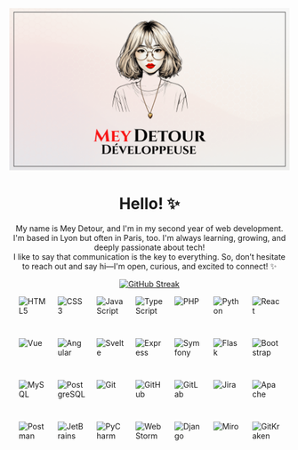 <p align="center">
  <img src="./mainImage.png" alt="Welcome Banner" />
</p>

<h1 align="center">Hello! ✨</h1>
<p align="center">
  My name is Mey Detour, and I'm in my second year of web development. <br>
  I'm based in Lyon but often in Paris, too. I'm always learning, growing, and deeply passionate about tech! <br>
  I like to say that communication is the key to everything. So, don’t hesitate to reach out and say hi—I'm open, curious, and excited to connect! ✨
</p>

<p align="center">
  <a href="https://git.io/streak-stats">
    <img src="https://github-readme-streak-stats.herokuapp.com/?user=meydetour" alt="GitHub Streak" />
  </a>
</p>
 
<div style="display: flex; flex-direction: row; flex-wrap: wrap; justify-content: center; gap: 20px; padding: 20px width : 100%;">
      <img src="https://cdn.jsdelivr.net/gh/devicons/devicon/icons/html5/html5-original.svg" alt="HTML5" width="50" height="50" style="margin-bottom: 5px;">
      <img src="https://cdn.jsdelivr.net/gh/devicons/devicon/icons/css3/css3-original.svg" alt="CSS3" width="50" height="50" style="margin-bottom: 5px;">
      <img src="https://cdn.jsdelivr.net/gh/devicons/devicon/icons/javascript/javascript-original.svg" alt="JavaScript" width="50" height="50" style="margin-bottom: 5px;">
      <img src="https://cdn.jsdelivr.net/gh/devicons/devicon/icons/typescript/typescript-original.svg" alt="TypeScript" width="50" height="50" style="margin-bottom: 5px;">
      <img src="https://cdn.jsdelivr.net/gh/devicons/devicon/icons/php/php-original.svg" alt="PHP" width="50" height="50" style="margin-bottom: 5px;">
      <img src="https://cdn.jsdelivr.net/gh/devicons/devicon/icons/python/python-original.svg" alt="Python" width="50" height="50" style="margin-bottom: 5px;">
      <img src="https://cdn.jsdelivr.net/gh/devicons/devicon/icons/react/react-original.svg" alt="React" width="50" height="50" style="margin-bottom: 5px;">
      <img src="https://cdn.jsdelivr.net/gh/devicons/devicon/icons/vuejs/vuejs-original.svg" alt="Vue" width="50" height="50" style="margin-bottom: 5px;">
      <img src="https://cdn.jsdelivr.net/gh/devicons/devicon/icons/angular/angular-original.svg" alt="Angular" width="50" height="50" style="margin-bottom: 5px;">
      <img src="https://cdn.jsdelivr.net/gh/devicons/devicon/icons/svelte/svelte-original.svg" alt="Svelte" width="50" height="50" style="margin-bottom: 5px;">
      <img src="https://cdn.jsdelivr.net/gh/devicons/devicon/icons/express/express-original.svg" alt="Express" width="50" height="50" style="margin-bottom: 5px;">
      <img src="https://cdn.jsdelivr.net/gh/devicons/devicon/icons/symfony/symfony-original.svg" alt="Symfony" width="50" height="50" style="margin-bottom: 5px;">
    <img src="https://cdn.jsdelivr.net/gh/devicons/devicon/icons/flask/flask-original.svg" alt="Flask" width="50" height="50" style="margin-bottom: 5px;">
      <img src="https://cdn.jsdelivr.net/gh/devicons/devicon/icons/bootstrap/bootstrap-original.svg" alt="Bootstrap" width="50" height="50" style="margin-bottom: 5px;">
      <img src="https://cdn.jsdelivr.net/gh/devicons/devicon/icons/mysql/mysql-original.svg" alt="MySQL" width="50" height="50" style="margin-bottom: 5px;">
      <img src="https://cdn.jsdelivr.net/gh/devicons/devicon/icons/postgresql/postgresql-original.svg" alt="PostgreSQL" width="50" height="50" style="margin-bottom: 5px;">
      <img src="https://cdn.jsdelivr.net/gh/devicons/devicon/icons/git/git-original.svg" alt="Git" width="50" height="50" style="margin-bottom: 5px;">
      <img src="https://cdn.jsdelivr.net/gh/devicons/devicon/icons/github/github-original.svg" alt="GitHub" width="50" height="50" style="margin-bottom: 5px;">
      <img src="https://cdn.jsdelivr.net/gh/devicons/devicon/icons/gitlab/gitlab-original.svg" alt="GitLab" width="50" height="50" style="margin-bottom: 5px;">
      <img src="https://cdn.jsdelivr.net/gh/devicons/devicon/icons/jira/jira-original.svg" alt="Jira" width="50" height="50" style="margin-bottom: 5px;">
  <img src="https://cdn.jsdelivr.net/gh/devicons/devicon/icons/apache/apache-original.svg" alt="Apache" width="50" height="50" style="margin-bottom: 5px;">
      <img src="https://cdn.jsdelivr.net/gh/devicons/devicon/icons/postman/postman-original.svg" alt="Postman" width="50" height="50" style="margin-bottom: 5px;">
      <img src="https://cdn.jsdelivr.net/gh/devicons/devicon/icons/jetbrains/jetbrains-original.svg" alt="JetBrains" width="50" height="50" style="margin-bottom: 5px;">
      <img src="https://cdn.jsdelivr.net/gh/devicons/devicon/icons/pycharm/pycharm-original.svg" alt="PyCharm" width="50" height="50" style="margin-bottom: 5px;">
      <img src="https://cdn.jsdelivr.net/gh/devicons/devicon/icons/webstorm/webstorm-original.svg" alt="WebStorm" width="50" height="50" style="margin-bottom: 5px;">

<img src="https://cdn.jsdelivr.net/gh/devicons/devicon/icons/django/django-plain.svg" alt="Django" width="50" height="50" style="margin-bottom: 5px;">
<img src="https://miro.com/favicon.ico" alt="Miro" width="50" height="50" style="margin-bottom: 5px;">
<img src="https://gitkraken.com/static/media/logo.bf5bff26.svg" alt="GitKraken" width="50" height="50" style="margin-bottom: 5px;">


</div>
